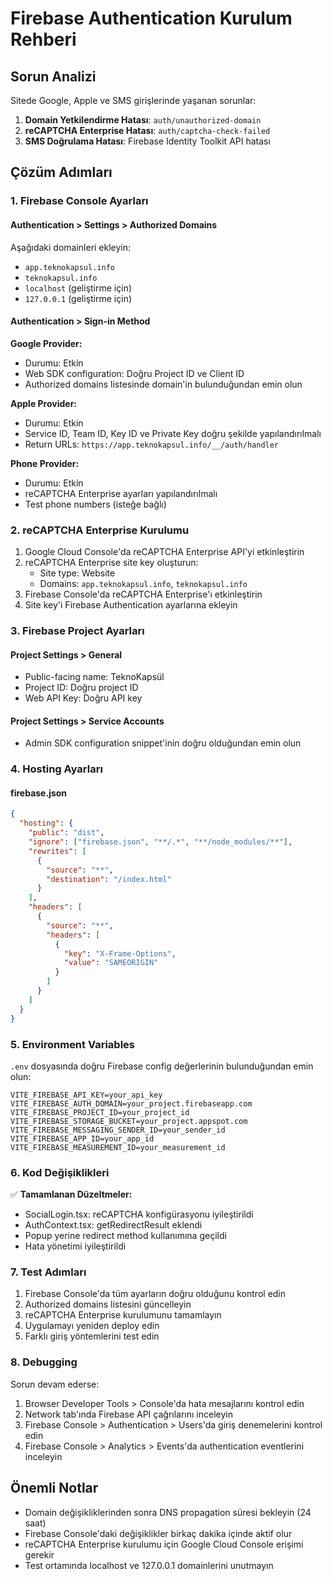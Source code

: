 # Firebase Authentication Kurulum Rehberi

## Sorun Analizi
Sitede Google, Apple ve SMS girişlerinde yaşanan sorunlar:

1. **Domain Yetkilendirme Hatası**: `auth/unauthorized-domain`
2. **reCAPTCHA Enterprise Hatası**: `auth/captcha-check-failed`
3. **SMS Doğrulama Hatası**: Firebase Identity Toolkit API hatası

## Çözüm Adımları

### 1. Firebase Console Ayarları

#### Authentication > Settings > Authorized Domains
Aşağıdaki domainleri ekleyin:
- `app.teknokapsul.info`
- `teknokapsul.info`
- `localhost` (geliştirme için)
- `127.0.0.1` (geliştirme için)

#### Authentication > Sign-in Method

**Google Provider:**
- Durumu: Etkin
- Web SDK configuration: Doğru Project ID ve Client ID
- Authorized domains listesinde domain'in bulunduğundan emin olun

**Apple Provider:**
- Durumu: Etkin
- Service ID, Team ID, Key ID ve Private Key doğru şekilde yapılandırılmalı
- Return URLs: `https://app.teknokapsul.info/__/auth/handler`

**Phone Provider:**
- Durumu: Etkin
- reCAPTCHA Enterprise ayarları yapılandırılmalı
- Test phone numbers (isteğe bağlı)

### 2. reCAPTCHA Enterprise Kurulumu

1. Google Cloud Console'da reCAPTCHA Enterprise API'yi etkinleştirin
2. reCAPTCHA Enterprise site key oluşturun:
   - Site type: Website
   - Domains: `app.teknokapsul.info`, `teknokapsul.info`
3. Firebase Console'da reCAPTCHA Enterprise'ı etkinleştirin
4. Site key'i Firebase Authentication ayarlarına ekleyin

### 3. Firebase Project Ayarları

#### Project Settings > General
- Public-facing name: TeknoKapsül
- Project ID: Doğru project ID
- Web API Key: Doğru API key

#### Project Settings > Service Accounts
- Admin SDK configuration snippet'inin doğru olduğundan emin olun

### 4. Hosting Ayarları

#### firebase.json
```json
{
  "hosting": {
    "public": "dist",
    "ignore": ["firebase.json", "**/.*", "**/node_modules/**"],
    "rewrites": [
      {
        "source": "**",
        "destination": "/index.html"
      }
    ],
    "headers": [
      {
        "source": "**",
        "headers": [
          {
            "key": "X-Frame-Options",
            "value": "SAMEORIGIN"
          }
        ]
      }
    ]
  }
}
```

### 5. Environment Variables

`.env` dosyasında doğru Firebase config değerlerinin bulunduğundan emin olun:

```env
VITE_FIREBASE_API_KEY=your_api_key
VITE_FIREBASE_AUTH_DOMAIN=your_project.firebaseapp.com
VITE_FIREBASE_PROJECT_ID=your_project_id
VITE_FIREBASE_STORAGE_BUCKET=your_project.appspot.com
VITE_FIREBASE_MESSAGING_SENDER_ID=your_sender_id
VITE_FIREBASE_APP_ID=your_app_id
VITE_FIREBASE_MEASUREMENT_ID=your_measurement_id
```

### 6. Kod Değişiklikleri

✅ **Tamamlanan Düzeltmeler:**
- SocialLogin.tsx: reCAPTCHA konfigürasyonu iyileştirildi
- AuthContext.tsx: getRedirectResult eklendi
- Popup yerine redirect method kullanımına geçildi
- Hata yönetimi iyileştirildi

### 7. Test Adımları

1. Firebase Console'da tüm ayarların doğru olduğunu kontrol edin
2. Authorized domains listesini güncelleyin
3. reCAPTCHA Enterprise kurulumunu tamamlayın
4. Uygulamayı yeniden deploy edin
5. Farklı giriş yöntemlerini test edin

### 8. Debugging

Sorun devam ederse:

1. Browser Developer Tools > Console'da hata mesajlarını kontrol edin
2. Network tab'ında Firebase API çağrılarını inceleyin
3. Firebase Console > Authentication > Users'da giriş denemelerini kontrol edin
4. Firebase Console > Analytics > Events'da authentication eventlerini inceleyin

## Önemli Notlar

- Domain değişikliklerinden sonra DNS propagation süresi bekleyin (24 saat)
- Firebase Console'daki değişiklikler birkaç dakika içinde aktif olur
- reCAPTCHA Enterprise kurulumu için Google Cloud Console erişimi gerekir
- Test ortamında localhost ve 127.0.0.1 domainlerini unutmayın